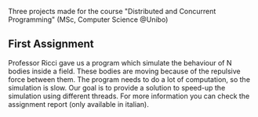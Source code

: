 Three projects made for the course "Distributed and Concurrent Programming" (MSc, Computer Science @Unibo)

## First Assignment ##
Professor Ricci gave us a program which simulate the behaviour of N bodies inside a field. 
These bodies are moving because of the repulsive force between them.
The program needs to do a lot of computation, so the simulation is slow.
Our goal is to provide a solution to speed-up the simulation using different threads.
For more information you can check the assignment report (only available in italian).
